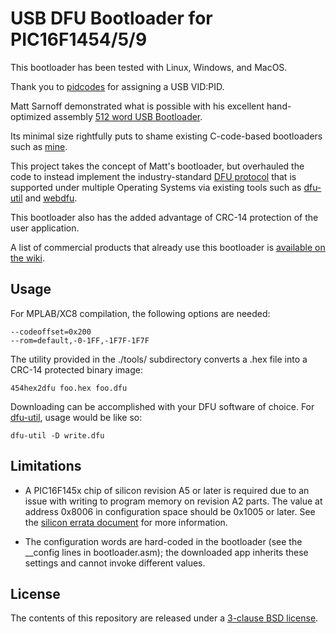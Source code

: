 USB DFU Bootloader for PIC16F1454/5/9
=====================================

This bootloader has been tested with Linux, Windows, and MacOS.

Thank you to [pidcodes](http://pid.codes/) for assigning a USB VID:PID.

Matt Sarnoff demonstrated what is possible with his excellent hand-optimized assembly [512 word USB Bootloader](https://github.com/74hc595/PIC16F1-USB-Bootloader).

Its minimal size rightfully puts to shame existing C-code-based bootloaders such as [mine](https://github.com/majbthrd/pic16f1454-bootloader).

This project takes the concept of Matt's bootloader, but overhauled the code to instead implement the industry-standard [DFU protocol](http://www.usb.org/developers/docs/devclass_docs/DFU_1.1.pdf) that is supported under multiple Operating Systems via existing tools such as [dfu-util](http://dfu-util.sourceforge.net/) and [webdfu](https://github.com/devanlai/webdfu).

This bootloader also has the added advantage of CRC-14 protection of the user application. 

A list of commercial products that already use this bootloader is [available on the wiki](https://github.com/majbthrd/PIC16F1-USB-DFU-Bootloader/wiki/commercial-products-that-already-use-PIC16F1-USB-DFU-Bootloader).

## Usage

For MPLAB/XC8 compilation, the following options are needed:

```
--codeoffset=0x200
--rom=default,-0-1FF,-1F7F-1F7F
```

The utility provided in the ./tools/ subdirectory converts a .hex file into a CRC-14 protected binary image:

```
454hex2dfu foo.hex foo.dfu
```

Downloading can be accomplished with your DFU software of choice.  For [dfu-util](http://dfu-util.sourceforge.net/), usage would be like so:

```
dfu-util -D write.dfu
```

## Limitations

* A PIC16F145x chip of silicon revision A5 or later is required due to an issue with writing to program memory on revision A2 parts. The value at address 0x8006 in configuration space should be 0x1005 or later. See the [silicon errata document](http://ww1.microchip.com/downloads/en/DeviceDoc/80000546F.pdf) for more information.

* The configuration words are hard-coded in the bootloader (see the __config lines in bootloader.asm); the downloaded app inherits these settings and cannot invoke different values.

## License

The contents of this repository are released under a [3-clause BSD license](http://opensource.org/licenses/BSD-3-Clause).

